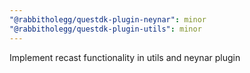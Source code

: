 ```yaml
---
"@rabbitholegg/questdk-plugin-neynar": minor
"@rabbitholegg/questdk-plugin-utils": minor
---
```


Implement recast functionality in utils and neynar plugin
